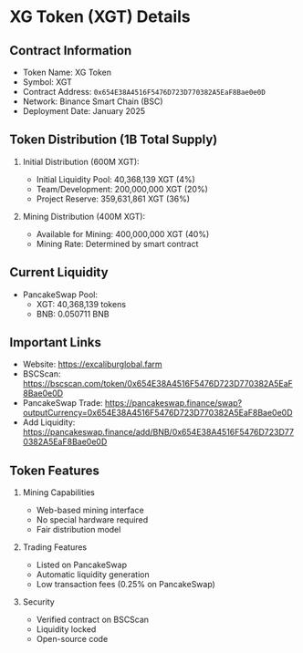 # XG Token (XGT) Details

## Contract Information
- Token Name: XG Token
- Symbol: XGT
- Contract Address: `0x654E38A4516F5476D723D770382A5EaF8Bae0e0D`
- Network: Binance Smart Chain (BSC)
- Deployment Date: January 2025

## Token Distribution (1B Total Supply)
1. Initial Distribution (600M XGT):
   - Initial Liquidity Pool: 40,368,139 XGT (4%)
   - Team/Development: 200,000,000 XGT (20%)
   - Project Reserve: 359,631,861 XGT (36%)

2. Mining Distribution (400M XGT):
   - Available for Mining: 400,000,000 XGT (40%)
   - Mining Rate: Determined by smart contract

## Current Liquidity
- PancakeSwap Pool:
  - XGT: 40,368,139 tokens
  - BNB: 0.050711 BNB

## Important Links
- Website: https://excaliburglobal.farm
- BSCScan: https://bscscan.com/token/0x654E38A4516F5476D723D770382A5EaF8Bae0e0D
- PancakeSwap Trade: https://pancakeswap.finance/swap?outputCurrency=0x654E38A4516F5476D723D770382A5EaF8Bae0e0D
- Add Liquidity: https://pancakeswap.finance/add/BNB/0x654E38A4516F5476D723D770382A5EaF8Bae0e0D

## Token Features
1. Mining Capabilities
   - Web-based mining interface
   - No special hardware required
   - Fair distribution model

2. Trading Features
   - Listed on PancakeSwap
   - Automatic liquidity generation
   - Low transaction fees (0.25% on PancakeSwap)

3. Security
   - Verified contract on BSCScan
   - Liquidity locked
   - Open-source code
